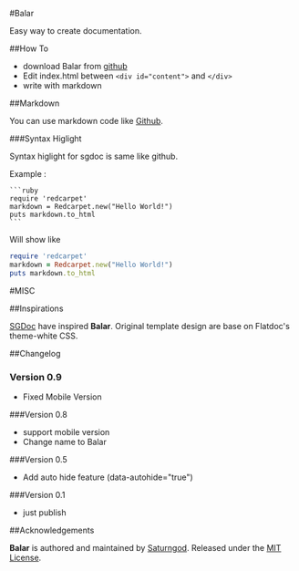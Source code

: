 #Balar

Easy way to create documentation.

##How To

 - download Balar from [github](https://github.com/saturngod/Balar)
 - Edit index.html between `<div id="content">` and `</div>`
 - write with markdown

##Markdown

You can use markdown code like [Github](https://help.github.com/articles/github-flavored-markdown).

###Syntax Higlight

Syntax higlight for sgdoc is same like github.

Example :

    ```ruby
    require 'redcarpet'
    markdown = Redcarpet.new("Hello World!")
    puts markdown.to_html
    ```

Will show like

```ruby
require 'redcarpet'
markdown = Redcarpet.new("Hello World!")
puts markdown.to_html
```


#MISC

##Inspirations

[SGDoc](saturngod.github.com/SGDoc/) have inspired **Balar**. Original template design are base on Flatdoc's theme-white CSS.

##Changelog

### Version 0.9

- Fixed Mobile Version


###Version 0.8

- support mobile version
- Change name to Balar

###Version 0.5

- Add auto hide feature (data-autohide="true")


###Version 0.1

- just publish

##Acknowledgements

**Balar** is authored and maintained by [Saturngod](http://en.saturngod.net).
Released under the [MIT License](http://opensource.org/licenses/mit-license.php).



